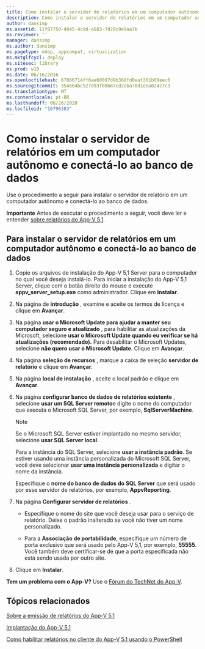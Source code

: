 ```yaml
---
title: Como instalar o servidor de relatórios em um computador autônomo e conectá-lo ao banco de dados
description: Como instalar o servidor de relatórios em um computador autônomo e conectá-lo ao banco de dados
author: dansimp
ms.assetid: 11f07750-4045-4c8d-a583-7d70c9e9aa7b
ms.reviewer: ''
manager: dansimp
ms.author: dansimp
ms.pagetype: mdop, appcompat, virtualization
ms.mktglfcycl: deploy
ms.sitesec: library
ms.prod: w10
ms.date: 06/16/2016
ms.openlocfilehash: 67866714ff6ae60097d9b368fd0eaf361b08eec6
ms.sourcegitcommit: 354664bc527d93f80687cd2eba70d1eea024c7c3
ms.translationtype: MT
ms.contentlocale: pt-BR
ms.lasthandoff: 06/26/2020
ms.locfileid: "10796383"
---
```

# Como instalar o servidor de relatórios em um computador autônomo e conectá-lo ao banco de dados

Use o procedimento a seguir para instalar o servidor de relatório em um computador autônomo e conectá-lo ao banco de dados.

**Importante** Antes de executar o procedimento a seguir, você deve ler e entender [sobre relatórios do App-V 5,1](about-app-v-51-reporting.md).

## Para instalar o servidor de relatórios em um computador autônomo e conectá-lo ao banco de dados

1. Copie os arquivos de instalação do App-V 5,1 Server para o computador no qual você deseja instalá-lo. Para iniciar a instalação do App-V 5,1 Server, clique com o botão direito do mouse e execute **appv\_server\_setup.exe** como administrador. Clique em **Instalar**.

2. Na página de **introdução** , examine e aceite os termos de licença e clique em **Avançar**.

3. Na página **usar o Microsoft Update para ajudar a manter seu computador seguro e atualizado** , para habilitar as atualizações da Microsoft, selecione **usar o Microsoft Update quando eu verificar se há atualizações (recomendado).** Para desabilitar o Microsoft Updates, selecione **não quero usar o Microsoft Update**. Clique em **Avançar**.

4. Na página **seleção de recursos** , marque a caixa de seleção **servidor de relatório** e clique em **Avançar**.

5. Na página **local de instalação** , aceite o local padrão e clique em **Avançar**.

6. Na página **configurar banco de dados de relatórios existente** , selecione **usar um SQL Server remoto**e digite o nome do computador que executa o Microsoft SQL Server, por exemplo, **SqlServerMachine**.

    > [!NOTE]
    > Se o Microsoft SQL Server estiver implantado no mesmo servidor, selecione **usar SQL Server local**.

    Para a instância do SQL Server, selecione **usar a instância padrão**. Se estiver usando uma instância personalizada do Microsoft SQL Server, você deve selecionar **usar uma instância personalizada** e digitar o nome da instância.

    Especifique o **nome do banco de dados do SQL Server** que será usado por esse servidor de relatórios, por exemplo, **AppvReporting**.

7. Na página **Configurar servidor de relatórios** .

   - Especifique o nome do site que você deseja usar para o serviço de relatório. Deixe o padrão inalterado se você não tiver um nome personalizado.

   - Para a **Associação de portabilidade**, especifique um número de porta exclusivo que será usado pelo App-V 5,1, por exemplo, **55555**. Você também deve certificar-se de que a porta especificada não está sendo usada por outro site.

8. Clique em **Instalar**.

**Tem um problema com o App-V?** Use o [Fórum do TechNet do App-V](https://social.technet.microsoft.com/Forums/home?forum=mdopappv).

## Tópicos relacionados

[Sobre a emissão de relatórios do App-V 5.1](about-app-v-51-reporting.md)

[Implantação do App-V 5.1](deploying-app-v-51.md)

[Como habilitar relatórios no cliente do App-V 5.1 usando o PowerShell](how-to-enable-reporting-on-the-app-v-51-client-by-using-powershell.md)
